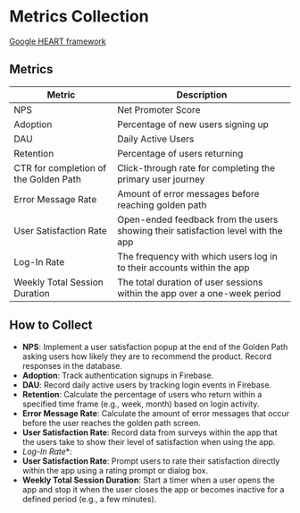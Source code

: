 # Metrics Collection

[Google HEART framework](https://docs.google.com/presentation/d/15eCHSK0DUnF00R8eA2oMMlL9oRtyf8p_ZvA5GdR2UKw/edit?usp=sharing)

## Metrics

| Metric           | Description                          |
|------------------|--------------------------------------|
| NPS              | Net Promoter Score                   |
| Adoption         | Percentage of new users signing up   |
| DAU              | Daily Active Users                   |
| Retention        | Percentage of users returning        |
| CTR for completion of the Golden Path | Click-through rate for completing the primary user journey |
| Error Message Rate | Amount of error messages before reaching golden path |
| User Satisfaction Rate | Open-ended feedback from the users showing their satisfaction level with the app|
| Log-In Rate | The frequency with which users log in to their accounts within the app|
| Weekly Total Session Duration | The total duration of user sessions within the app over a one-week period|


## How to Collect
- **NPS**: Implement a user satisfaction popup at the end of the Golden Path asking users how likely they are to recommend the product. Record responses in the database.
- **Adoption**: Track authentication signups in Firebase.
- **DAU**: Record daily active users by tracking login events in Firebase.
- **Retention**: Calculate the percentage of users who return within a specified time frame (e.g., week, month) based on login activity.
- **Error Message Rate**: Calculate the amount of error messages that occur before the user reaches the golden path screen.
- **User Satisfaction Rate**: Record data from surveys within the app that the users take to show their level of satisfaction when using the app.
- *Log-In Rate**:
- **User Satisfaction Rate**: Prompt users to rate their satisfaction directly within the app using a rating prompt or dialog box.
- **Weekly Total Session Duration**: Start a timer when a user opens the app and stop it when the user closes the app or becomes inactive for a defined period (e.g., a few minutes).

